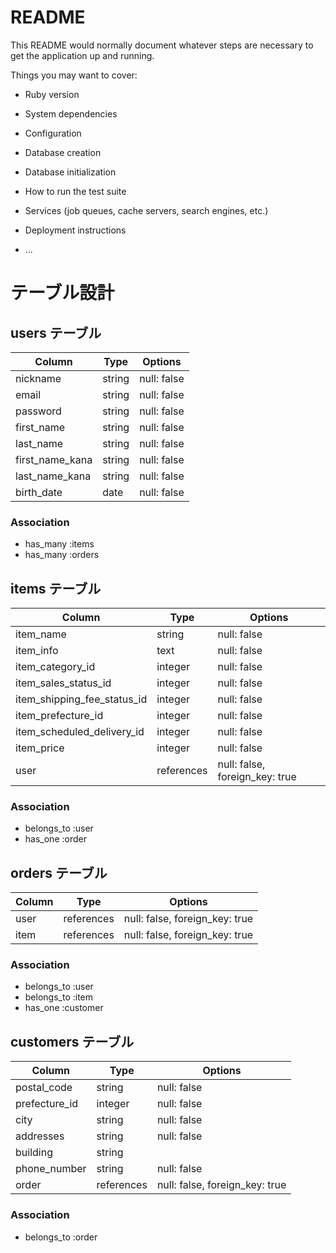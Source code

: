 # README

This README would normally document whatever steps are necessary to get the
application up and running.

Things you may want to cover:

* Ruby version

* System dependencies

* Configuration

* Database creation

* Database initialization

* How to run the test suite

* Services (job queues, cache servers, search engines, etc.)

* Deployment instructions

* ...

# テーブル設計

## users テーブル

| Column            | Type   | Options     |
| ----------------- | ------ | ----------- |
| nickname          | string | null: false |
| email             | string | null: false |
| password          | string | null: false |
| first_name        | string | null: false |
| last_name         | string | null: false |
| first_name_kana   | string | null: false |
| last_name_kana    | string | null: false |
| birth_date        | date   | null: false |

### Association

- has_many :items
- has_many :orders

## items テーブル

| Column                       | Type       | Options                        |
| ---------------------------- | ---------- | ------------------------------ |
| item_name                    | string     | null: false                    |
| item_info                    | text       | null: false                    |
| item_category_id             | integer    | null: false                    |
| item_sales_status_id         | integer    | null: false                    |
| item_shipping_fee_status_id  | integer    | null: false                    |
| item_prefecture_id           | integer    | null: false                    |
| item_scheduled_delivery_id   | integer    | null: false                    |
| item_price                   | integer    | null: false                    |
| user                         | references | null: false, foreign_key: true |

### Association

- belongs_to :user
- has_one :order

## orders テーブル

| Column         | Type       | Options                        |
| -------------- | ---------- | ------------------------------ |
| user           | references | null: false, foreign_key: true |
| item           | references | null: false, foreign_key: true |

### Association

- belongs_to :user
- belongs_to :item
- has_one :customer 

## customers テーブル

| Column         | Type       | Options                        |
| -------------- | ---------- | ------------------------------ |
| postal_code    | string     | null: false                    |
| prefecture_id  | integer    | null: false                    |
| city           | string     | null: false                    |
| addresses      | string     | null: false                    |
| building       | string     |                                |
| phone_number   | string     | null: false                    | 
| order          | references | null: false, foreign_key: true |

### Association

- belongs_to :order